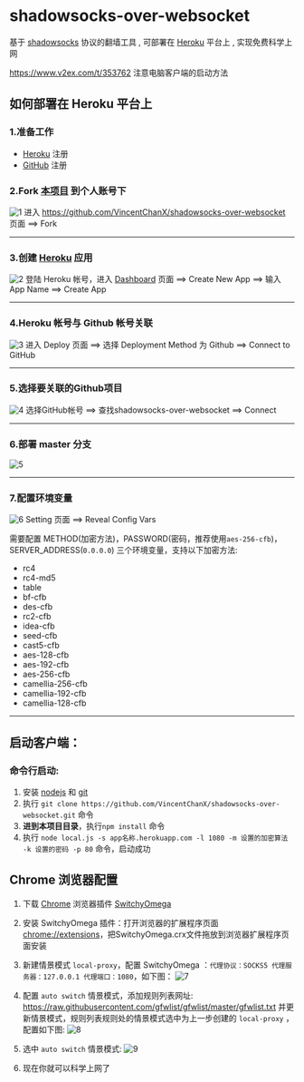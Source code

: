 # shadowsocks-over-websocket
基于 [shadowsocks](https://zh.wikipedia.org/zh-cn/Shadowsocks) 协议的翻墙工具 , 可部署在 [Heroku](https://www.heroku.com/) 平台上 , 实现免费科学上网

https://www.v2ex.com/t/353762 注意电脑客户端的启动方法

## 如何部署在 Heroku 平台上

### 1.准备工作
* [Heroku](https://signup.heroku.com/) 注册
* [GitHub](https://github.com/join?source=header-home) 注册

### 2.Fork [本项目](https://github.com/VincentChanX/shadowsocks-over-websocket) 到个人账号下
![1](./imgs/1.jpg)
进入 <https://github.com/VincentChanX/shadowsocks-over-websocket> 页面  ==>  Fork

---

### 3.创建 [Heroku](https://dashboard.heroku.com/new?org=personal-apps) 应用
![2](./imgs/2.png)
登陆 Heroku 帐号，进入 [Dashboard](https://dashboard.heroku.com/apps) 页面  ==> Create New App ==> 输入 App Name  ==>  Create App

---

### 4.Heroku 帐号与 Github 帐号关联
![3](./imgs/3.jpg)
进入 Deploy 页面 ==> 选择 Deployment Method 为 Github ==> Connect to GitHub

---

### 5.选择要关联的Github项目
![4](./imgs/4.jpg)
选择GitHub帐号  ==> 查找shadowsocks-over-websocket ==> Connect

---

### 6.部署 master 分支

![5](./imgs/5.jpg)

---

### 7.配置环境变量
![6](./imgs/6.png)
Setting 页面 ==> Reveal Config Vars

需要配置 METHOD(加密方法)，PASSWORD(密码，推荐使用`aes-256-cfb`)，SERVER_ADDRESS(`0.0.0.0`) 三个环境变量，支持以下加密方法:

* rc4
* rc4-md5
* table
* bf-cfb
* des-cfb
* rc2-cfb
* idea-cfb
* seed-cfb
* cast5-cfb
* aes-128-cfb
* aes-192-cfb
* aes-256-cfb
* camellia-256-cfb
* camellia-192-cfb
* camellia-128-cfb

---

## 启动客户端：

### 命令行启动:
1. 安装 [nodejs](https://nodejs.org/en/download/) 和 [git](https://git-scm.com/downloads)
2. 执行 `git clone https://github.com/VincentChanX/shadowsocks-over-websocket.git` 命令
1. **进到本项目目录**，执行`npm install` 命令
2. 执行 `node local.js -s app名称.herokuapp.com -l 1080 -m 设置的加密算法 -k 设置的密码 -p 80` 命令，启动成功


## Chrome 浏览器配置
1. 下载 [Chrome](http://www.google.cn/chrome/browser/desktop/index.html) 浏览器插件 [SwitchyOmega](https://github.com/VincentChanX/shadowsocks-over-websocket/raw/master/extensions/SwitchyOmega.crx)

2. 安装 SwitchyOmega 插件：打开浏览器的扩展程序页面 [chrome://extensions](chrome://extensions)，把SwitchyOmega.crx文件拖放到浏览器扩展程序页面安装

3. 新建情景模式 `local-proxy`，配置 SwitchyOmega ：`代理协议：SOCKS5 代理服务器：127.0.0.1 代理端口：1080`，如下图：
![7](./imgs/7.png)

4. 配置 `auto switch` 情景模式，添加规则列表网址: <https://raw.githubusercontent.com/gfwlist/gfwlist/master/gfwlist.txt> 并更新情景模式，规则列表规则处的情景模式选中为上一步创建的 `local-proxy` ，配置如下图:
![8](./imgs/8.png)


5. 选中 `auto switch` 情景模式:
![9](./imgs/9.png)

6. 现在你就可以科学上网了

